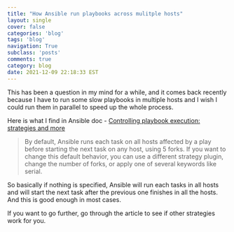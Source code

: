 ```yaml
---
title: "How Ansible run playbooks across mulitple hosts"
layout: single
cover: false
categories: 'blog'
tags: 'blog'
navigation: True
subclass: 'posts'
comments: true
category: blog
date: 2021-12-09 22:18:33 EST
---
```


This has been a question in my mind for a while, and it comes back recently because I have to run some slow playbooks in multiple hosts and I wish I could run them in parallel to speed up the whole process.

Here is what I find in Ansible doc - [Controlling playbook execution: strategies and more](https://docs.ansible.com/ansible/latest/user_guide/playbooks_strategies.html)

> By default, Ansible runs each task on all hosts affected by a play before starting the next task on any host, using 5 forks. If you want to change this default behavior, you can use a different strategy plugin, change the number of forks, or apply one of several keywords like serial.

So basically if nothing is specified, Ansible will run each tasks in all hosts and will start the next task after the previous one finishes in all the hosts. And this is good enough in most cases.

If you want to go further, go through the article to see if other strategies work for you.

